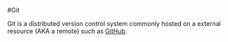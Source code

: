 #Git

Git is a distributed version control system commonly hosted on a external resource (AKA a remote) such as [GitHub](https://github.com/).
